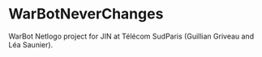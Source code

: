 # WarBotNeverChanges
WarBot Netlogo project for JIN at Télécom SudParis (Guillian Griveau and Léa Saunier).
